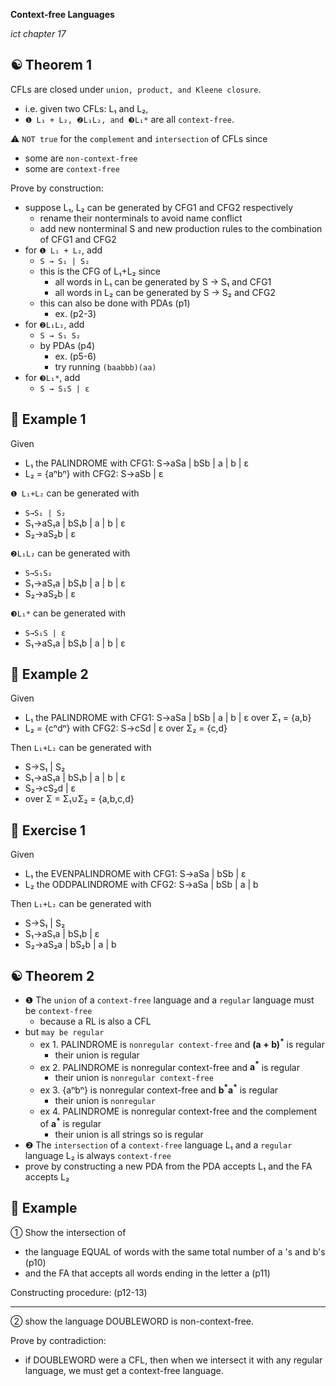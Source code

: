 __Context-free Languages__

_ict chapter 17_


☯ Theorem 1 
---
CFLs are closed under `union, product, and Kleene closure`. 
- i.e. given two CFLs: L₁ and L₂, 
- `❶ L₁ + L₂, ❷L₁L₂, and ❸L₁*` are all `context-free`.

⚠️ `NOT true` for the `complement` and `intersection` of CFLs since
- some are `non-context-free`
- some are `context-free`


Prove by construction:
- suppose L₁, L₂ can be generated by CFG1 and CFG2 respectively
  - rename their nonterminals to avoid name conflict
  - add new nonterminal S and new production rules to the combination of CFG1 and CFG2 
- for `❶ L₁ + L₂`, add
  - `S → S₁ | S₂` 
  - this is the CFG of L₁+L₂ since
    - all words in L₁ can be generated by S → S₁ and CFG1
    - all words in L₂ can be generated by S → S₂ and CFG2
  - this can also be done with PDAs (p1)
    - ex. (p2-3)
- for `❷L₁L₂`, add
  - `S → S₁ S₂`
  - by PDAs (p4)
    - ex. (p5-6)
    - try running `(baabbb)(aa)`
- for `❸L₁*`, add
  - `S → S₁S | ε`



🍎 Example 1
---
Given 
- L₁ the PALINDROME with CFG1: S→aSa | bSb | a | b | ε
- L₂ = {aⁿbⁿ} with CFG2: S→aSb | ε

`❶ L₁+L₂` can be generated with
- `S→S₁ | S₂`
- S₁→aS₁a | bS₁b | a | b | ε
- S₂→aS₂b | ε

`❷L₁L₂` can be generated with
- `S→S₁S₂`
- S₁→aS₁a | bS₁b | a | b | ε
- S₂→aS₂b | ε

`❸L₁*` can be generated with
- `S→S₁S | ε`
- S₁→aS₁a | bS₁b | a | b | ε


🍎 Example 2
---
Given 
- L₁ the PALINDROME with CFG1: S→aSa | bSb | a | b | ε over Σ₁ = {a,b}
- L₂ = {cⁿdⁿ} with CFG2: S→cSd | ε over Σ₂ = {c,d}

Then `L₁+L₂` can be generated with
- S→S₁ | S₂
- S₁→aS₁a | bS₁b | a | b | ε
- S₂→cS₂d | ε
- over Σ = Σ₁∪Σ₂ = {a,b,c,d}


🏃 Exercise 1
---
Given 
- L₁ the EVENPALINDROME with CFG1: S→aSa | bSb | ε
- L₂ the ODDPALINDROME with CFG2: S→aSa | bSb | a | b

Then `L₁+L₂` can be generated with
- S→S₁ | S₂
- S₁→aS₁a | bS₁b | ε
- S₂→aS₂a | bS₂b | a | b



☯ Theorem 2
---
- ❶ The `union` of a `context-free` language and a `regular` language must be `context-free`
  - because a RL is also a CFL
- but `may be regular`
  - ex 1. PALINDROME is `nonregular context-free` and ${ \mathbf{(a+b)^*} }$ is regular
    - their union is regular
  - ex 2. PALINDROME is nonregular context-free and ${ \mathbf{a^*} }$ is regular
    - their union is `nonregular context-free`
  - ex 3. {aⁿbⁿ} is nonregular context-free and ${ \mathbf{b^*a^*} }$ is regular
    - their union is `nonregular`
  - ex 4. PALINDROME is nonregular context-free and the complement of ${ \mathbf{a^*} }$ is regular
    - their union is all strings so is regular
- ❷ The `intersection` of a `context-free` language L₁ and a `regular` language L₂ is always `context-free`
- prove by constructing a new PDA from the PDA accepts L₁ and the FA accepts L₂


🍎 Example
---
➀ Show the intersection of 
- the language EQUAL of words with the same total number of a 's and b's (p10)
- and the FA that accepts all words ending in the letter a (p11)

Constructing procedure: (p12-13)

---
➁ show the language DOUBLEWORD is non-context-free.

Prove by contradiction:
- if DOUBLEWORD were a CFL, then when we inter­sect it with any regular language, we must get a context-free language.